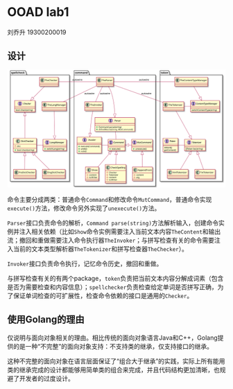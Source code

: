 # OOAD lab1
刘乔升 19300200019

## 设计

![](out/design/design.svg)

命令主要分成两类：普通命令`Command`和修改命令`MutCommand`，普通命令实现`execute()`方法，修改命令另外实现了`unexecute()`方法。

`Parser`接口负责命令的解析，`Command parse(string)`方法解析输入，创建命令实例并注入相关依赖（比如`Show`命令实例需要注入当前文本内容`TheContent`和输出流；撤回和重做需要注入命令执行器`TheInvoker`；与拼写检查有关的命令需要注入当前的文本类型解析器`TheTokenizer`和拼写检查器`TheChecker`）。

`Invoker`接口负责命令执行，记忆命令历史，撤回和重做。

与拼写检查有关的有两个package，`token`负责把当前文本内容分解成词素（包含是否为需要检查和内容信息）；`spellchecker`负责检查给定单词是否拼写正确，为了保证单词检查的可扩展性，检查命令依赖的接口是通用的`Checker`。

## 使用Golang的理由

仅说明与面向对象相关的理由。相比传统的面向对象语言Java和C++，Golang提供的是一种“不完整”的面向对象支持：不支持类的继承，仅支持接口的继承。

这种不完整的面向对象在语言层面保证了“组合大于继承”的实践，实际上所有能用类的继承完成的设计都能够用简单类的组合来完成，并且代码结构更加清晰，也规避了开发者的过度设计。
